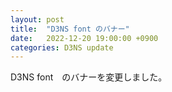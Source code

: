 ```yaml
---
layout: post
title:  "D3NS font のバナー"
date:   2022-12-20 19:00:00 +0900
categories: D3NS update
---
```


D3NS font　のバナーを変更しました。
